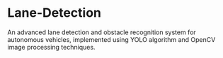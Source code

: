 # Lane-Detection
An advanced lane detection and obstacle recognition system for autonomous vehicles, implemented using YOLO algorithm and OpenCV image processing techniques.
